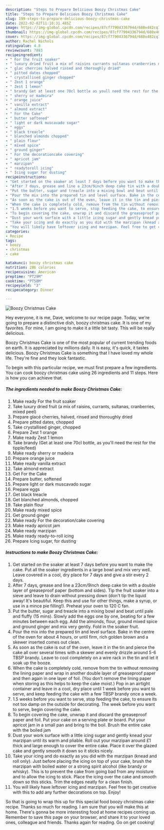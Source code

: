 ```yaml
---
description: "Steps to Prepare Delicious Boozy Christmas Cake"
title: "Steps to Prepare Delicious Boozy Christmas Cake"
slug: 199-steps-to-prepare-delicious-boozy-christmas-cake
date: 2022-02-02T11:10:31.485Z
image: https://img-global.cpcdn.com/recipes/87cf77904336794d/680x482cq70/boozy-christmas-cake-recipe-main-photo.jpg
thumbnail: https://img-global.cpcdn.com/recipes/87cf77904336794d/680x482cq70/boozy-christmas-cake-recipe-main-photo.jpg
cover: https://img-global.cpcdn.com/recipes/87cf77904336794d/680x482cq70/boozy-christmas-cake-recipe-main-photo.jpg
author: Rachel Nichols
ratingvalue: 4.8
reviewcount: 7883
recipeingredient:
- " For the fruit soaker"
- " luxury dried fruit a mix of raisins currants sultanas cranberries mixed peel"
- " glac cherries halved rinsed and thoroughly dried"
- " pitted dates chopped"
- " crystallised ginger chopped"
- " Zest 1 orange"
- " Zest 1 lemon"
- " brandy Get at least one 70cl bottle as youll need the rest for the tipplefeed"
- " sherry or madeira"
- " orange juice"
- " vanilla extract"
- " almond extract"
- " For the Cake"
- " butter softened"
- " light or dark muscavado sugar"
- " eggs"
- " black treacle"
- " blanched almonds chopped"
- " plain flour"
- " mixed spice"
- " ground ginger"
- " For the decorationcake covering"
- " apricot jam"
- " marzipan"
- " readytoroll icing"
- " Icing sugar for dusting"
recipeinstructions:
- "Get started on the soaker at least 7 days before you want to make the cake. Put all the soaker ingredients in a large bowl and mix very well. Leave covered in a cool, dry place for 7 days and give a stir every 2 days."
- "After 7 days, grease and line a 23cm/9inch deep cake tin with a double layer of greaseproof paper (bottom and sides). Tip the fruit soaker into a sieve and leave to drain without pressing down (don&#39;t tip the liquid away! It&#39;s beautiful. Keep this and use for other things, make a syrup, or use in a mince pie filling!). Preheat your oven to 120 C fan."
- "Put the butter, sugar and treacle into a mixing bowl and beat until pale and fluffy (15 mins). Slowly add the eggs one by one, beating for a few minutes between each egg. Add the almonds, flour, ground mixed spice and ground ginger and mix very gently. Fold in the soaker fruit."
- "Pour the mix into the prepared tin and level surface. Bake in the centre of the oven for about 4 hours, or until firm, rich golden brown and a skewer inserted comes out clean."
- "As soon as the cake is out of the oven, leave it in the tin and pierce the cake all over several times with a skewer and evenly drizzle around 5-6 TBSP brandy. Leave to cool completely on a wire rack in the tin and let it soak up the booze."
- "When the cake is completely cold, remove from the tin without removing the lining paper and wrap in another double layer of greaseproof paper and then again in one layer of foil. (You don’t remove the lining paper when storing as this helps to keep the cake moist.) Pop in an airtight container and leave in a cool, dry place until 1 week before you want to serve, and keep feeding the cake with a few TBSP brandy once a week."
- "1.5 weeks before you want to serve, stop feeding the cake, to ensure its not too damp on the outside for decorating. The week before you want to serve, begin covering the cake."
- "To begin covering the cake, unwrap it and discard the greaseproof paper and foil. Put your cake on a serving plate or board. Put your apricot jam in a small pan and bring to the boil. Brush the entire cake with the boiled jam"
- "Dust your work surface with a little icing sugar and gently knead your marzipan until its warm and pliable. Roll out your marzipan around £1 thick and large enough to cover the entire cake. Place it over the glazed cake and gently smooth it down so it sticks nicely."
- "Take your icing and do exactly as you did with the marzipan (knead and roll only). Just before placing the icing on top of your cake, brush the marzipan with boiled water or a strong spirit alcohol (like brandy or whisky). This is to prevent the cake from going bad from any moisture and to allow the icing to stick. Place the icing over the cake and smooth down so this sticks. Trim the edges neatly for a clean finish."
- "You will likely have leftover icing and marzipan. Feel free to get creative with this to add any further decorations on top. Enjoy!"
categories:
- Recipe
tags:
- boozy
- christmas
- cake

katakunci: boozy christmas cake 
nutrition: 286 calories
recipecuisine: American
preptime: "PT29M"
cooktime: "PT58M"
recipeyield: "3"
recipecategory: Dinner

---
```



![Boozy Christmas Cake](https://img-global.cpcdn.com/recipes/87cf77904336794d/680x482cq70/boozy-christmas-cake-recipe-main-photo.jpg)

Hey everyone, it is me, Dave, welcome to our recipe page. Today, we're going to prepare a distinctive dish, boozy christmas cake. It is one of my favorites. For mine, I am going to make it a little bit tasty. This will be really delicious.

Boozy Christmas Cake is one of the most popular of current trending foods on earth. It is appreciated by millions daily. It is easy, it's quick, it tastes delicious. Boozy Christmas Cake is something that I have loved my whole life. They're fine and they look fantastic.




To begin with this particular recipe, we must first prepare a few ingredients. You can cook boozy christmas cake using 26 ingredients and 11 steps. Here is how you can achieve that.

<!--inarticleads1-->

##### The ingredients needed to make Boozy Christmas Cake:

1. Make ready  For the fruit soaker
1. Take  luxury dried fruit (a mix of raisins, currants, sultanas, cranberries, mixed peel)
1. Prepare  glacé cherries, halved, rinsed and thoroughly dried
1. Prepare  pitted dates, chopped
1. Take  crystallised ginger, chopped
1. Prepare  Zest 1 orange
1. Make ready  Zest 1 lemon
1. Take  brandy (Get at least one 70cl bottle, as you&#39;ll need the rest for the tipple/feed)
1. Make ready  sherry or madeira
1. Prepare  orange juice
1. Make ready  vanilla extract
1. Take  almond extract
1. Get  For the Cake
1. Prepare  butter, softened
1. Prepare  light or dark muscavado sugar
1. Prepare  eggs
1. Get  black treacle
1. Get  blanched almonds, chopped
1. Take  plain flour
1. Make ready  mixed spice
1. Get  ground ginger
1. Make ready  For the decoration/cake covering
1. Make ready  apricot jam
1. Make ready  marzipan
1. Make ready  ready-to-roll icing
1. Prepare  Icing sugar, for dusting




<!--inarticleads2-->

##### Instructions to make Boozy Christmas Cake:

1. Get started on the soaker at least 7 days before you want to make the cake. Put all the soaker ingredients in a large bowl and mix very well. Leave covered in a cool, dry place for 7 days and give a stir every 2 days.
1. After 7 days, grease and line a 23cm/9inch deep cake tin with a double layer of greaseproof paper (bottom and sides). Tip the fruit soaker into a sieve and leave to drain without pressing down (don&#39;t tip the liquid away! It&#39;s beautiful. Keep this and use for other things, make a syrup, or use in a mince pie filling!). Preheat your oven to 120 C fan.
1. Put the butter, sugar and treacle into a mixing bowl and beat until pale and fluffy (15 mins). Slowly add the eggs one by one, beating for a few minutes between each egg. Add the almonds, flour, ground mixed spice and ground ginger and mix very gently. Fold in the soaker fruit.
1. Pour the mix into the prepared tin and level surface. Bake in the centre of the oven for about 4 hours, or until firm, rich golden brown and a skewer inserted comes out clean.
1. As soon as the cake is out of the oven, leave it in the tin and pierce the cake all over several times with a skewer and evenly drizzle around 5-6 TBSP brandy. Leave to cool completely on a wire rack in the tin and let it soak up the booze.
1. When the cake is completely cold, remove from the tin without removing the lining paper and wrap in another double layer of greaseproof paper and then again in one layer of foil. (You don’t remove the lining paper when storing as this helps to keep the cake moist.) Pop in an airtight container and leave in a cool, dry place until 1 week before you want to serve, and keep feeding the cake with a few TBSP brandy once a week.
1. 1.5 weeks before you want to serve, stop feeding the cake, to ensure its not too damp on the outside for decorating. The week before you want to serve, begin covering the cake.
1. To begin covering the cake, unwrap it and discard the greaseproof paper and foil. Put your cake on a serving plate or board. Put your apricot jam in a small pan and bring to the boil. Brush the entire cake with the boiled jam
1. Dust your work surface with a little icing sugar and gently knead your marzipan until its warm and pliable. Roll out your marzipan around £1 thick and large enough to cover the entire cake. Place it over the glazed cake and gently smooth it down so it sticks nicely.
1. Take your icing and do exactly as you did with the marzipan (knead and roll only). Just before placing the icing on top of your cake, brush the marzipan with boiled water or a strong spirit alcohol (like brandy or whisky). This is to prevent the cake from going bad from any moisture and to allow the icing to stick. Place the icing over the cake and smooth down so this sticks. Trim the edges neatly for a clean finish.
1. You will likely have leftover icing and marzipan. Feel free to get creative with this to add any further decorations on top. Enjoy!




So that is going to wrap this up for this special food boozy christmas cake recipe. Thanks so much for reading. I am sure that you will make this at home. There's gonna be more interesting food at home recipes coming up. Remember to save this page on your browser, and share it to your loved ones, colleague and friends. Thanks again for reading. Go on get cooking!
